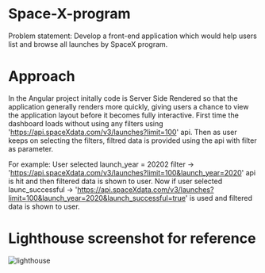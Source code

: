 # Space-X-program

Problem statement: Develop a front-end application which would help users list and browse all launches by SpaceX program.

# Approach
In the Angular project initally code is Server Side Rendered so that the application generally renders more quickly, giving users a chance to view the application layout before it becomes fully interactive.
First time the dashboard loads without using any filters using 'https://api.spaceXdata.com/v3/launches?limit=100' api.
Then as user keeps on selecting the filters, filtred data is provided using the api with filter as parameter.

For example: 
User selected launch_year = 20202 filter -> 'https://api.spaceXdata.com/v3/launches?limit=100&launch_year=2020' api is hit and then filtered data is shown to user.
Now if user selected launc_successful -> 'https://api.spaceXdata.com/v3/launches?limit=100&launch_year=2020&launch_successful=true' is used and filtered data is shown to user.

# Lighthouse screenshot for reference
![lighthouse](https://user-images.githubusercontent.com/69707404/90321462-a882ee80-df67-11ea-92a0-b071d7f0ccc8.PNG)

 
